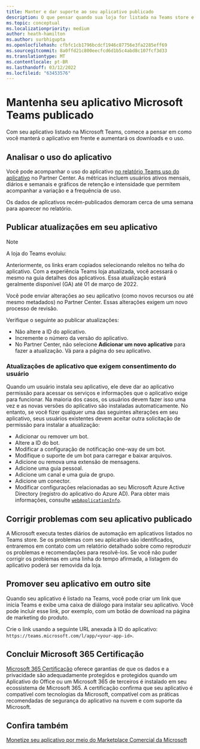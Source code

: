 ```yaml
---
title: Manter e dar suporte ao seu aplicativo publicado
description: O que pensar quando sua loja for listada na Teams store e no AppSource.
ms.topic: conceptual
ms.localizationpriority: medium
author: heath-hamilton
ms.author: surbhigupta
ms.openlocfilehash: cfbfc1cb1796bcdcf1946c87756e3fa2285eff69
ms.sourcegitcommit: 8a0ffd21c800eecfcd6d1b5c4abd8c107fcf3d33
ms.translationtype: MT
ms.contentlocale: pt-BR
ms.lasthandoff: 03/12/2022
ms.locfileid: "63453576"
---
```

# <a name="maintain-your-published-microsoft-teams-app"></a>Mantenha seu aplicativo Microsoft Teams publicado

Com seu aplicativo listado na Microsoft Teams, comece a pensar em como você manterá o aplicativo em frente e aumentará os downloads e o uso.

## <a name="analyze-app-usage"></a>Analisar o uso do aplicativo

Você pode acompanhar o uso do aplicativo [no relatório Teams uso do aplicativo](/office/dev/store/teams-apps-usage) no Partner Center. As métricas incluem usuários ativos mensais, diários e semanais e gráficos de retenção e intensidade que permitem acompanhar a variação e a frequência de uso.

Os dados de aplicativos recém-publicados demoram cerca de uma semana para aparecer no relatório.

## <a name="publish-updates-to-your-app"></a>Publicar atualizações em seu aplicativo

> [!NOTE]
> A loja do Teams evoluiu:
>
> Anteriormente, os links eram copiados selecionando releitos no telha do aplicativo. Com a experiência Teams loja atualizada, você acessará o mesmo na guia detalhes dos aplicativos. Essa atualização estará geralmente disponível (GA) até 01 de março de 2022.

Você pode enviar alterações ao seu aplicativo (como novos recursos ou até mesmo metadados) no Partner Center. Essas alterações exigem um novo processo de revisão.

Verifique o seguinte ao publicar atualizações:

* Não altere a ID do aplicativo.
* Incremente o número da versão do aplicativo.
* No Partner Center, não selecione **Adicionar um novo aplicativo** para fazer a atualização. Vá para a página do seu aplicativo.

### <a name="app-updates-requiring-user-consent"></a>Atualizações de aplicativo que exigem consentimento do usuário

Quando um usuário instala seu aplicativo, ele deve dar ao aplicativo permissão para acessar os serviços e informações que o aplicativo exige para funcionar. Na maioria dos casos, os usuários devem fazer isso uma vez e as novas versões do aplicativo são instaladas automaticamente.
No entanto, se você fizer qualquer uma das seguintes alterações em seu aplicativo, seus usuários existentes devem aceitar outra solicitação de permissão para instalar a atualização:

* Adicionar ou remover um bot.
* Altere a ID do bot.
* Modificar a configuração de notificação one-way de um bot.
* Modifique o suporte de um bot para carregar e baixar arquivos.
* Adicione ou remova uma extensão de mensagens.
* Adicione uma guia pessoal.
* Adicione um canal e uma guia de grupo.
* Adicione um conector.
* Modificar configurações relacionadas ao seu Microsoft Azure Active Directory (registro do aplicativo do Azure AD). Para obter mais informações, consulte [`webApplicationInfo`](~/resources/schema/manifest-schema.md#webapplicationinfo).

## <a name="fix-issues-with-your-published-app"></a>Corrigir problemas com seu aplicativo publicado

A Microsoft executa testes diários de automação em aplicativos listados no Teams store. Se os problemas com seu aplicativo são identificados, entraremos em contato com um relatório detalhado sobre como reproduzir os problemas e recomendações para resolvê-los. Se você não puder corrigir os problemas em uma linha do tempo afirmada, a listagem do aplicativo poderá ser removida da loja.

## <a name="promote-your-app-on-another-site"></a>Promover seu aplicativo em outro site

Quando seu aplicativo é listado na Teams, você pode criar um link que inicia Teams e exibe uma caixa de diálogo para instalar seu aplicativo. Você pode incluir esse link, por exemplo, com um botão de download na página de marketing do produto.

Crie o link usando a seguinte URL anexada à ID do aplicativo: `https://teams.microsoft.com/l/app/<your-app-id>`.

## <a name="complete-microsoft-365-certification"></a>Concluir Microsoft 365 Certificação

[Microsoft 365 Certificação](/microsoft-365-app-certification/docs/certification) oferece garantias de que os dados e a privacidade são adequadamente protegidos e protegidos quando um Aplicativo do Office ou um Microsoft 365 de terceiros é instalado em seu ecossistema de Microsoft 365. A certificação confirma que seu aplicativo é compatível com tecnologias da Microsoft, compatível com as práticas recomendadas de segurança do aplicativo na nuvem e com suporte da Microsoft.

## <a name="see-also"></a>Confira também

[Monetize seu aplicativo por meio do Marketplace Comercial da Microsoft](/office/dev/store/monetize-addins-through-microsoft-commercial-marketplace)
